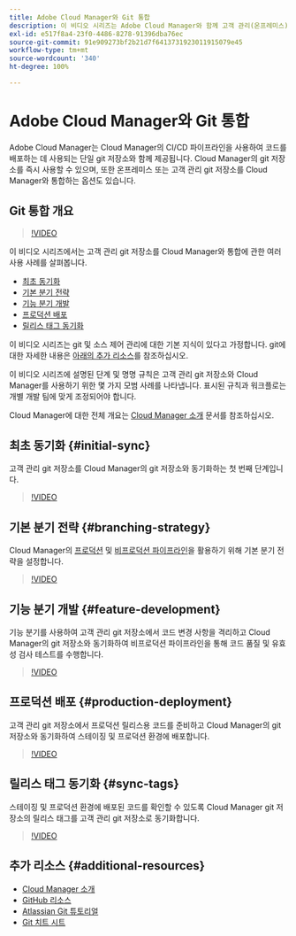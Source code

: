 ```yaml
---
title: Adobe Cloud Manager와 Git 통합
description: 이 비디오 시리즈는 Adobe Cloud Manager와 함께 고객 관리(온프레미스) git 저장소를 설정하고 통합하는 과정을 안내합니다.
exl-id: e517f8a4-23f0-4486-8278-91396dba76ec
source-git-commit: 91e909273bf2b21d7f6413731923011915079e45
workflow-type: tm+mt
source-wordcount: '340'
ht-degree: 100%

---
```



# Adobe Cloud Manager와 Git 통합

Adobe Cloud Manager는 Cloud Manager의 CI/CD 파이프라인을 사용하여 코드를 배포하는 데 사용되는 단일 git 저장소와 함께 제공됩니다. Cloud Manager의 git 저장소를 즉시 사용할 수 있으며, 또한 온프레미스 또는 고객 관리 git 저장소를 Cloud Manager와 통합하는 옵션도 있습니다.

## Git 통합 개요

>[!VIDEO](https://video.tv.adobe.com/v/28710/)

이 비디오 시리즈에서는 고객 관리 git 저장소를 Cloud Manager와 통합에 관한 여러 사용 사례를 살펴봅니다.

* [최초 동기화](#initial-sync)
* [기본 분기 전략](#branching-strategy)
* [기능 분기 개발](#feature-development)
* [프로덕션 배포](#production-deployment)
* [릴리스 태그 동기화](#sync-tags)

이 비디오 시리즈는 git 및 소스 제어 관리에 대한 기본 지식이 있다고 가정합니다. git에 대한 자세한 내용은 [아래의 추가 리소스](#additional-resources)를 참조하십시오.

이 비디오 시리즈에 설명된 단계 및 명명 규칙은 고객 관리 git 저장소와 Cloud Manager를 사용하기 위한 몇 가지 모범 사례를 나타냅니다. 표시된 규칙과 워크플로는 개별 개발 팀에 맞게 조정되어야 합니다.

Cloud Manager에 대한 전체 개요는 [Cloud Manager 소개](/help/introduction.md) 문서를 참조하십시오.

## 최초 동기화 {#initial-sync}

고객 관리 git 저장소를 Cloud Manager의 git 저장소와 동기화하는 첫 번째 단계입니다.

>[!VIDEO](https://video.tv.adobe.com/v/28711/?quality=12)

## 기본 분기 전략 {#branching-strategy}

Cloud Manager의 [프로덕션](/help/using/production-pipelines.md) 및 [비프로덕션 파이프라인](/help/using/non-production-pipelines.md)을 활용하기 위해 기본 분기 전략을 설정합니다.

>[!VIDEO](https://video.tv.adobe.com/v/28712/?quality=12)

## 기능 분기 개발 {#feature-development}

기능 분기를 사용하여 고객 관리 git 저장소에서 코드 변경 사항을 격리하고 Cloud Manager의 git 저장소와 동기화하여 비프로덕션 파이프라인을 통해 코드 품질 및 유효성 검사 테스트를 수행합니다.

>[!VIDEO](https://video.tv.adobe.com/v/28723/?quality=12)

## 프로덕션 배포 {#production-deployment}

고객 관리 git 저장소에서 프로덕션 릴리스용 코드를 준비하고 Cloud Manager의 git 저장소와 동기화하여 스테이징 및 프로덕션 환경에 배포합니다.

>[!VIDEO](https://video.tv.adobe.com/v/28724/?quality=12)

## 릴리스 태그 동기화 {#sync-tags}

스테이징 및 프로덕션 환경에 배포된 코드를 확인할 수 있도록 Cloud Manager git 저장소의 릴리스 태그를 고객 관리 git 저장소로 동기화합니다.

>[!VIDEO](https://video.tv.adobe.com/v/28725/?quality=12)

## 추가 리소스 {#additional-resources}

* [Cloud Manager 소개](/help/introduction.md)
* [GitHub 리소스](https://try.github.io)
* [Atlassian Git 튜토리얼](https://www.atlassian.com/git/tutorials/what-is-version-control)
* [Git 치트 시트](https://education.github.com/git-cheat-sheet-education.pdf)
